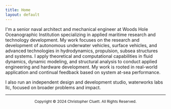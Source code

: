 ```yaml
---
title: Home
layout: default
---
```


I'm a senior naval architect and mechanical engineer at  Woods Hole Oceanographic Institution specializing in applied maritime research and technology development. My work focuses on the research and development of autonomous underwater vehicles, surface vehicles, and advanced technologies in hydrodynamics, propulsion, subsea structures and systems. I apply theoretical and computational capabilities in fluid dynamics, dynamic modeling, and structural analysis to conduct applied engineering and hardware development. My work is rooted in real-world application and continual feedback based on system at-sea performance.

I also run an independent design and development studio, waterworks labs llc, focused on broader problems and impact.

---------
<p style="text-align: center;"> <sup>  Copyright © 2024 Christopher Cluett. All Rights Reserved. </sup> </p> 


<!---
{% include figure.html img="ULRAUV-render-1.jpg" width="100%" %}

{% include figure.html img="render-9-shark.jpg" width="100%" %}

{% include figure.html img="4knots,100rpm_1.JPG" width="100%" %}

## expertise
* Surface vessel and subsea vehicle design, analysis, and testing
* Design and fabrication of metal, plastic and composite structures for surface and subsea environments
* Electric powertrain design and analysis for marine vehicles
* Hydrodynamics of UUVs
* Solid and surface modeling
* Linear and non-linear FEA
* RANS CFD modeling
* 6DOF dynamic modeling of UUVs
* Tow tank testing and data acquisition
---> 

